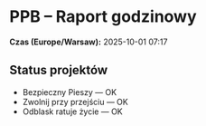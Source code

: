 # PPB – Raport godzinowy
**Czas (Europe/Warsaw):** 2025-10-01 07:17

## Status projektów
- Bezpieczny Pieszy — OK
- Zwolnij przy przejściu — OK
- Odblask ratuje życie — OK

